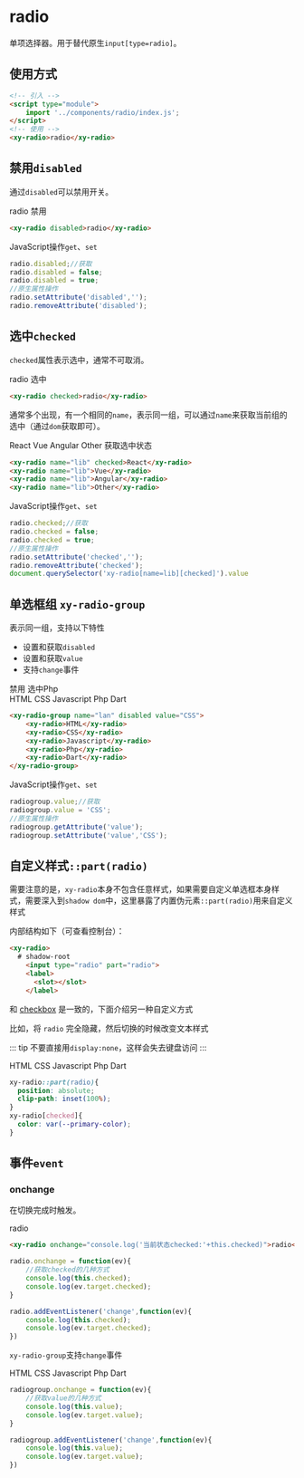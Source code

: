 <script setup>
import { onMounted } from 'vue'
import './index.css'
  onMounted(() => {
    import('../../components/button/')
    import('../../components/checkbox/')
    import('../../components/switch/')
    import('../../components/radio-group/')
  })
</script>

# radio

单项选择器。用于替代原生`input[type=radio]`。

## 使用方式

```html
<!-- 引入 -->
<script type="module">
    import '../components/radio/index.js';
</script>
<!-- 使用 -->
<xy-radio>radio</xy-radio>
```

## 禁用`disabled`

通过`disabled`可以禁用开关。

<div class="wrap">
<xy-radio disabled>radio</xy-radio>
<xy-checkbox checked onchange="this.previousElementSibling.disabled = this.checked;">禁用</xy-checkbox>
</div>

```html
<xy-radio disabled>radio</xy-radio>
```

JavaScript操作`get`、`set`

```js
radio.disabled;//获取
radio.disabled = false;
radio.disabled = true;
//原生属性操作
radio.setAttribute('disabled','');
radio.removeAttribute('disabled');
```

## 选中`checked`

`checked`属性表示选中，通常不可取消。

<div class="wrap">
<xy-radio>radio</xy-radio>
<xy-button type="primary" onclick="this.previousElementSibling.checked = true;">选中</xy-button>
</div>

```html
<xy-radio checked>radio</xy-radio>
```

通常多个出现，有一个相同的`name`，表示同一组，可以通过`name`来获取当前组的选中（通过`dom`获取即可）。

<div class="wrap">
<xy-radio name="lib" checked>React</xy-radio>
<xy-radio name="lib">Vue</xy-radio>
<xy-radio name="lib">Angular</xy-radio>
<xy-radio name="lib">Other</xy-radio>
<xy-button type="primary" onclick="console.log(document.querySelector('xy-radio[name=lib][checked]')?.value)">获取选中状态</xy-button>
</div>

```html
<xy-radio name="lib" checked>React</xy-radio>
<xy-radio name="lib">Vue</xy-radio>
<xy-radio name="lib">Angular</xy-radio>
<xy-radio name="lib">Other</xy-radio>
```

JavaScript操作`get`、`set`

```js
radio.checked;//获取
radio.checked = false;
radio.checked = true;
//原生属性操作
radio.setAttribute('checked','');
radio.removeAttribute('checked');
document.querySelector('xy-radio[name=lib][checked]').value
```

## 单选框组 `xy-radio-group`

表示同一组，支持以下特性

* 设置和获取`disabled`
* 设置和获取`value`
* 支持`change`事件

<div class="wrap" noborder>
<xy-checkbox checked onchange="document.getElementById('radio-group').disabled = this.checked;">禁用</xy-checkbox>
<xy-button type="primary" onclick="document.getElementById('radio-group').value='Php'">选中Php</xy-button>
</div>
<div class="wrap">
<xy-radio-group id="radio-group" name="lan" disabled value="CSS" onchange="console.log(this.value)">
    <xy-radio>HTML</xy-radio>
    <xy-radio>CSS</xy-radio>
    <xy-radio>Javascript</xy-radio>
    <xy-radio>Php</xy-radio>
    <xy-radio>Dart</xy-radio>
</xy-radio-group>
</div>

```html
<xy-radio-group name="lan" disabled value="CSS">
    <xy-radio>HTML</xy-radio>
    <xy-radio>CSS</xy-radio>
    <xy-radio>Javascript</xy-radio>
    <xy-radio>Php</xy-radio>
    <xy-radio>Dart</xy-radio>
</xy-radio-group>
```

JavaScript操作`get`、`set`

```js
radiogroup.value;//获取
radiogroup.value = 'CSS';
//原生属性操作
radiogroup.getAttribute('value');
radiogroup.setAttribute('value','CSS');
```


## 自定义样式`::part(radio)`
 需要注意的是，`xy-radio`本身不包含任意样式，如果需要自定义单选框本身样式，需要深入到`shadow dom`中，这里暴露了内置伪元素`::part(radio)`用来自定义样式

 内部结构如下（可查看控制台）：

```html
<xy-radio>
  # shadow-root
    <input type="radio" part="radio">
    <label>
      <slot></slot>
    </label>
```

和 [checkbox](/components/checkbox) 是一致的，下面介绍另一种自定义方式

比如，将 `radio` 完全隐藏，然后切换的时候改变文本样式

::: tip
不要直接用`display:none`，这样会失去键盘访问
:::

<style scoped>
xy-radio-group.custom xy-radio::part(radio){
  position: absolute;
  clip-path: inset(100% 100% 0 0);
}
xy-radio-group.custom xy-radio[checked]{
  color: var(--primary-color);
}
</style>

<div class="wrap">
<xy-radio-group class="custom" value="HTML" name="lan">
    <xy-radio>HTML</xy-radio>
    <xy-radio>CSS</xy-radio>
    <xy-radio>Javascript</xy-radio>
    <xy-radio>Php</xy-radio>
    <xy-radio>Dart</xy-radio>
</xy-radio-group>
</div>

```css
xy-radio::part(radio){
  position: absolute;
  clip-path: inset(100%);
}
xy-radio[checked]{
  color: var(--primary-color);
}
```

## 事件`event`

### onchange

在切换完成时触发。

<div class="wrap">
<xy-radio onchange="console.log('当前状态checked:'+this.checked)">radio</xy-radio>
</div>

```html
<xy-radio onchange="console.log('当前状态checked:'+this.checked)">radio</xy-radio>
```

```js
radio.onchange = function(ev){
    //获取checked的几种方式
    console.log(this.checked);
    console.log(ev.target.checked);
}

radio.addEventListener('change',function(ev){
    console.log(this.checked);
    console.log(ev.target.checked);
})
```

`xy-radio-group`支持`change`事件

<div class="wrap">
<xy-radio-group name="lan" value="Javascript" onchange="console.log(this.value)">
    <xy-radio>HTML</xy-radio>
    <xy-radio>CSS</xy-radio>
    <xy-radio>Javascript</xy-radio>
    <xy-radio>Php</xy-radio>
    <xy-radio>Dart</xy-radio>
</xy-radio-group>
</div>

```js
radiogroup.onchange = function(ev){
    //获取value的几种方式
    console.log(this.value);
    console.log(ev.target.value);
}

radiogroup.addEventListener('change',function(ev){
    console.log(this.value);
    console.log(ev.target.value);
})
```
